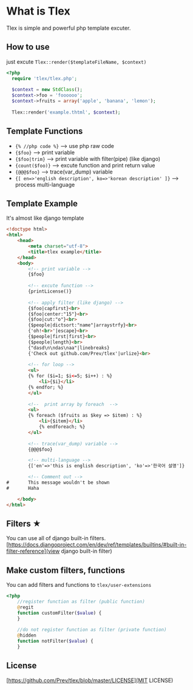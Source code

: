 # What is Tlex
Tlex is simple and powerful php template excuter.


## How to use
just excute `Tlex::render($templateFileName, $context)`

```php
<?php
  require 'tlex/tlex.php';
  
  $context = new StdClass();
  $context->foo = 'foooooo';
  $context->fruits = array('apple', 'banana', 'lemon');
	
  Tlex::render('example.thtml', $context);
```


## Template Functions
+ `{% //php code %}`			--> use php raw code
+ `{$foo}`				--> print variable
+ `{$foo|trim}`			  	--> print variable with filter(pipe) (like django)
+ `{count($foo)}`		  	--> excute function and print return value
+ `{@@@$foo}`			    	--> trace(var_dump) variable
+ `{[ en=>'english description', ko=>'korean description' ]}`		--> process multi-language


## Template Example
It's almost like django template

```html
<!doctype html>
<html>
	<head>
		<meta charset="utf-8">
		<title>tlex example</title>
	</head>
	<body>
		<!-- print variable -->
		{$foo}
	
		<!-- excute function -->
		{printLicense()}
		
		<!-- apply filter (like django) -->
		{$foo|capfirst}<br>
		{$foo|center:"15"}<br>
		{$foo|cut:"o"}<br>
		{$people|dictsort:"name"|arraystrfy}<br>
		{'oh!<br>'|escape}<br>
		{$people|first|first}<br>
		{$people|length}<br>
		{"dasd\n\ndas\naa"|linebreaks}
		{'Check out github.com/Prev/tlex'|urlize}<br>
		
		<!-- for loop -->
		<ul>
		{% for ($i=1; $i<=5; $i++) : %}
			<li>{$i}</li>
		{% endfor; %}
		</ul>
	
		<!--  print array by foreach  -->
		<ul>
		{% foreach ($fruits as $key => $item) : %}
			<li>{$item}</li>
			{% endforeach; %}
		</ul>
		
		<!-- trace(var_dump) variable -->
		{@@@$foo}

		<!-- multi-language -->
		{['en'=>'this is english description', 'ko'=>'한국어 설명']}

		<!-- Comment out -->
#		This message wouldn't be shown
#		Haha

	</body>
</html>

```


## Filters ★
You can use all of django built-in filters.
[https://docs.djangoproject.com/en/dev/ref/templates/builtins/#built-in-filter-reference](view django built-in filter)



## Make custom filters, functions
You can add filters and functions to `tlex/user-extensions`

```php
<?php
	//register function as filter (public function)
	@regit
	function customFilter($value) {
	}
	
	//do not register function as filter (private function)
	@hidden
	function notFilter($value) {
	}
```


## License
[https://github.com/Prev/tlex/blob/master/LICENSE](MIT LICENSE)

